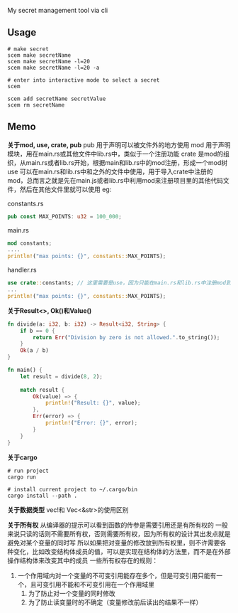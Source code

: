 My secret management tool via cli
## Usage
```shell
# make secret
scem make secretName
scem make secretName -l=20
scem make secretName -l=20 -a

# enter into interactive mode to select a secret
scem

scem add secretName secretValue
scem rm secretName 
```

## Memo
**关于mod, use, crate, pub**
pub 用于声明可以被文件外的地方使用
mod 用于声明模块，用在main.rs或其他文件中lib.rs中，类似于一个注册功能
crate 是mod的组织，从main.rs或者lib.rs开始，根据main和lib.rs中的mod注册，形成一个mod树
use 可以在main.rs和lib.rs中和之外的文件中使用，用于导入crate中注册的mod，总而言之就是先在main.js或者lib.rs中利用mod来注册项目里的其他代码文件，然后在其他文件里就可以使用
eg:

constants.rs
```rust
pub const MAX_POINTS: u32 = 100_000;
```

main.rs
```rust
mod constants;
....
println!("max points: {}", constants::MAX_POINTS);
```

handler.rs
```rust
use crate::constants; // 这里需要是use，因为只能在main.rs和lib.rs中注册mod到crate里
...
println!("max points: {}", constants::MAX_POINTS);
```

**关于Result<>, Ok()和Value()**
```rust
fn divide(a: i32, b: i32) -> Result<i32, String> {
    if b == 0 {
        return Err("Division by zero is not allowed.".to_string());
    }
    Ok(a / b)
}

fn main() {
    let result = divide(8, 2);
    
    match result {
        Ok(value) => {
            println!("Result: {}", value);
        },
        Err(error) => {
            println!("Error: {}", error);
        }
    }
}
```

**关于cargo**
```shell
# run project
cargo run

# install current project to ~/.cargo/bin
cargo install --path .
```

**关于数据类型**
vec!和 Vec<&str>的使用区别

**关于所有权**
从编译器的提示可以看到函数的传参是需要引用还是有所有权的
一般来说只读的话则不需要所有权，否则需要所有权，因为所有权的设计其出发点就是避免对某个变量的同时写
所以如果把对变量的修改放到所有权里，则不许需要各种变化，比如改变结构体成员的值，可以是实现在结构体的方法里，而不是在外部操作结构体来改变其中的成员
一些所有权存在的规则：
1. 一个作用域内对一个变量的不可变引用能存在多个，但是可变引用只能有一个，且可变引用不能和不可变引用在一个作用域里
   1. 为了防止对一个变量的同时修改
   2. 为了防止读变量时的不确定（变量修改前后读出的结果不一样）